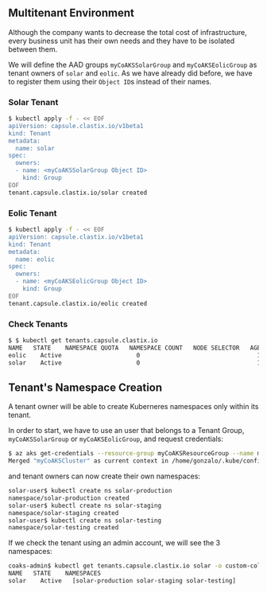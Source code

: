 ## Multitenant Environment

Although the company wants to decrease the total cost of infrastructure, every business unit has their own needs and they have to be isolated between them.

We will define the AAD groups `myCoAKSSolarGroup` and `myCoAKSEolicGroup` as tenant owners of `solar` and `eolic`. As we have already did before, we have to register them using their `Object ID`s instead of their names.

### Solar Tenant

```bash
$ kubectl apply -f - << EOF
apiVersion: capsule.clastix.io/v1beta1
kind: Tenant
metadata:
  name: solar
spec:
  owners:
  - name: <myCoAKSSolarGroup Object ID>
    kind: Group
EOF
tenant.capsule.clastix.io/solar created
```

### Eolic Tenant

```bash
$ kubectl apply -f - << EOF
apiVersion: capsule.clastix.io/v1beta1
kind: Tenant
metadata:
  name: eolic
spec:
  owners:
  - name: <myCoAKSEolicGroup Object ID>
    kind: Group
EOF
tenant.capsule.clastix.io/eolic created
```

### Check Tenants

```bash
$ $ kubectl get tenants.capsule.clastix.io 
NAME   STATE    NAMESPACE QUOTA   NAMESPACE COUNT   NODE SELECTOR   AGE
eolic    Active                     0                                 1m
solar    Active                     0                                 1m
```

## Tenant's Namespace Creation

A tenant owner will be able to create Kuberneres namespaces only within its tenant.

In order to start, we have to use an user that belongs to a Tenant Group, `myCoAKSSolarGroup` or `myCoAKSEolicGroup`, and request credentials:

```bash
$ az aks get-credentials --resource-group myCoAKSResourceGroup --name myCoAKSCluster --overwrite-existing
Merged "myCoAKSCluster" as current context in /home/gonzalo/.kube/config
```

and tenant owners can now create their own namespaces: 

```bash
solar-user$ kubectl create ns solar-production
namespace/solar-production created
solar-user$ kubectl create ns solar-staging
namespace/solar-staging created
solar-user$ kubectl create ns solar-testing
namespace/solar-testing created
```

If we check the tenant using an admin account, we will see the 3 namespaces:

```bash
coaks-admin$ kubectl get tenants.capsule.clastix.io solar -o custom-columns=NAME:.metadata.name,STATE:.status.state,NAMESPACES:.status.namespaces
NAME   STATE    NAMESPACES
solar    Active   [solar-production solar-staging solar-testing]
```
